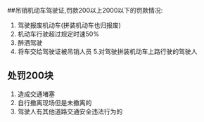 ##吊销机动车驾驶证,罚款200以上2000以下的罚款情况:
1. 驾驶报废机动车(拼装机动车也归报废)     
2. 机动车行驶超过规定时速50%
3. 醉酒驾驶
4. 将车交给驾驶证被吊销人员
5.对驾驶拼装机动车上路行驶的驾驶人

## 处罚200块
1. 造成交通堵塞
2. 自行撤离现场但是未撤离的
3. 驾驶人有其他道路交通安全违法行为的


